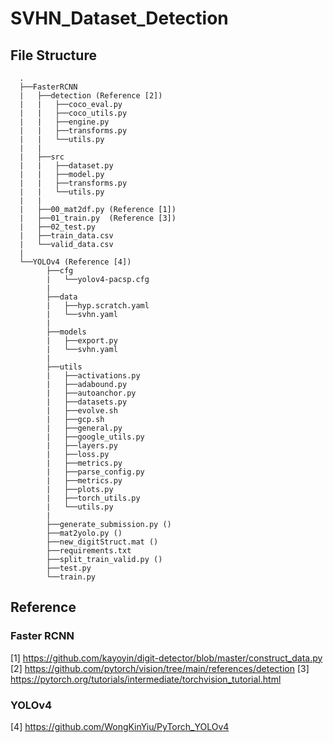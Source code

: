 # SVHN_Dataset_Detection

## File Structure
      .
      ├──FasterRCNN
      |   ├──detection (Reference [2])
      |   |   ├──coco_eval.py
      |   |   ├──coco_utils.py
      |   |   ├──engine.py
      |   |   ├──transforms.py
      |   |   └──utils.py
      |   |
      |   ├──src
      |   |   ├──dataset.py
      |   |   ├──model.py
      |   |   ├──transforms.py
      |   |   └──utils.py
      |   |
      |   ├──00_mat2df.py (Reference [1])
      |   ├──01_train.py  (Reference [3])
      |   ├──02_test.py
      |   ├──train_data.csv
      |   └──valid_data.csv
      |
      └──YOLOv4 (Reference [4])
            ├──cfg
            |   └──yolov4-pacsp.cfg
            |
            ├──data
            |   ├──hyp.scratch.yaml
            |   └──svhn.yaml
            |
            ├──models
            |   ├──export.py
            |   └──svhn.yaml
            |
            ├──utils
            |   ├──activations.py
            |   ├──adabound.py           
            |   ├──autoanchor.py            
            |   ├──datasets.py          
            |   ├──evolve.sh            
            |   ├──gcp.sh           
            |   ├──general.py           
            |   ├──google_utils.py
            |   ├──layers.py
            |   ├──loss.py
            |   ├──metrics.py         
            |   ├──parse_config.py
            |   ├──metrics.py            
            |   ├──plots.py          
            |   ├──torch_utils.py           
            |   └──utils.py 
            |
            ├──generate_submission.py ()
            ├──mat2yolo.py ()
            ├──new_digitStruct.mat ()            
            ├──requirements.txt      
            ├──split_train_valid.py ()            
            ├──test.py
            └──train.py


## Reference

### Faster RCNN
[1] https://github.com/kayoyin/digit-detector/blob/master/construct_data.py
[2] https://github.com/pytorch/vision/tree/main/references/detection
[3] https://pytorch.org/tutorials/intermediate/torchvision_tutorial.html

### YOLOv4
[4] https://github.com/WongKinYiu/PyTorch_YOLOv4
